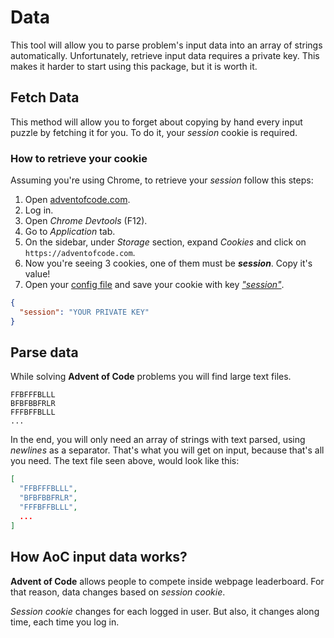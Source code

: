 # Data

This tool will allow you to parse problem's input data into an array of strings automatically. Unfortunately, retrieve input data requires a private key. This makes it harder to start using this package, but it is worth it.

## Fetch Data

This method will allow you to forget about copying by hand every input puzzle by fetching it for you. To do it, your _session_ cookie is required.


### How to retrieve your cookie

Assuming you're using Chrome, to retrieve your _session_ follow this steps:

1. Open [adventofcode.com](https://adventofcode.com).
2. Log in.
3. Open _Chrome Devtools_ (F12).
4. Go to _Application_ tab.
5. On the sidebar, under _Storage_ section, expand _Cookies_ and click on `https://adventofcode.com`.
6. Now you're seeing 3 cookies, one of them must be ***session***. Copy it's value!
7. Open your [config file](/config/) and save your cookie with key [_"session"_](/config/#session).

```json
{
  "session": "YOUR PRIVATE KEY"
}
```

## Parse data

While solving **Advent of Code** problems you will find large text files. 

```
FFBFFFBLLL
BFBFBBFRLR
FFFBFFBLLL
...
```

In the end, you will only need an array of strings with text parsed, using _newlines_ as a separator. That's what you will get on input, because that's all you need. The text file seen above, would look like this:

```json
[
  "FFBFFFBLLL",
  "BFBFBBFRLR",
  "FFFBFFBLLL",
  ...
]
```

## How AoC input data works?

**Advent of Code** allows people to compete inside webpage leaderboard. For that reason, data changes based on _session cookie_.

_Session cookie_ changes for each logged in user. But also, it changes along time, each time you log in.
